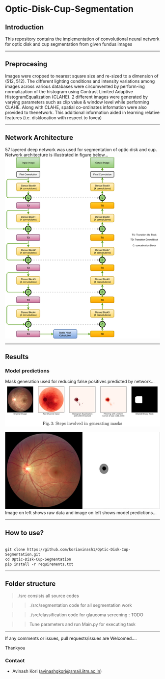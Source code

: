 # Optic-Disk-Cup-Segmentation

## Introduction

This repository contains the implementation of convolutional neural network for optic disk and cup segmentation from given fundus images

<hr>

## Preprocesing

Images were cropped to nearest square size and re-sized to a dimension of (512, 512). The different lighting conditions and intensity variations among images across various databases were circumvented by perform-ing normalization of the histogram using Contrast Limited Adaptive HistogramEqualization (CLAHE). 2 different images were generated by varying parameters such as clip value & window level while performing CLAHE. Along with CLAHE, spatial co-ordinates information were also provided to thenetwork. This additional information aided in learning relative features (i.e. disklocation with respect to fovea)

<hr>

## Network Architecture

57 layered deep network was used for segmentation of optic disk and cup. Network architecture is illustrated in figure below...
![pipeline](./images/segnet.png)

<hr>

## Results

### Model predictions

Mask generation used for reducing false positives predicted by network...
![postprocessing](./images/maskgen.png)


![prediction](./images/Selection_007.png)
Image on left shows raw data and image on left shows model predictions...

<hr>

## How to use?

~~~~

git clone https://github.com/koriavinash1/Optic-Disk-Cup-Segmentation.git
cd Optic-Disk-Cup-Segmentation
pip install -r requirements.txt

~~~~

<hr>

## Folder structure

> ./src consists all source codes

> > ./src/segmentation code for all segmentation work

> > ./src/classification code for glaucoma screening : TODO

> > Tune parameters and run Main.py for executing task

<hr>

If any comments or issues, pull requests/issues are Welcomed....

Thankyou


### Contact 

* Avinash Kori (avinashgkori@smail.iitm.ac.in)

